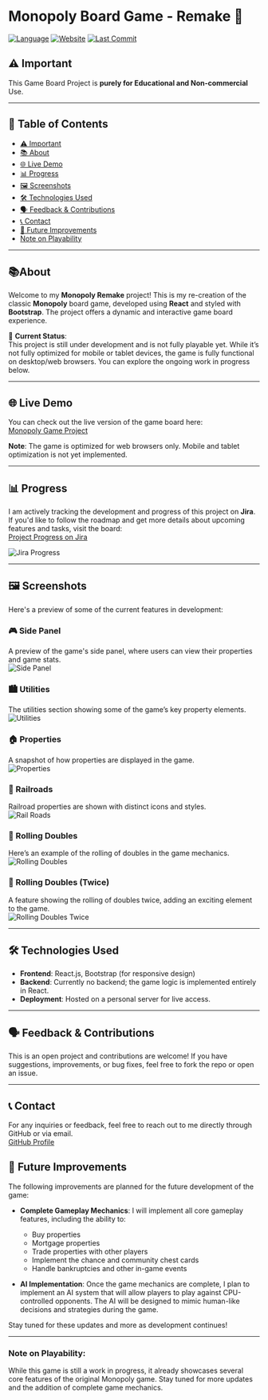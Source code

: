 # Monopoly Board Game - Remake 🎲

[![Language](https://img.shields.io/github/languages/top/Amato1891/monopoly-project)](https://github.com/Amato1891/monopoly-project)
[![Website](https://img.shields.io/website?url=https%3A%2F%2Fjimamato.com%2Fmonopoly-project%2F)](https://jimamato.com/monopoly-project/)
[![Last Commit](https://img.shields.io/github/last-commit/Amato1891/monopoly-project)](https://github.com/Amato1891/monopoly-project/commits/main)

## ⚠️ Important 
This Game Board Project is **purely for Educational and Non-commercial** Use.

---

## 📑 Table of Contents
- [⚠️ Important](#important)
- [📚 About](#📚About)
- [🌐 Live Demo](#live-demo)
- [📊 Progress](#progress)
- [🖼️ Screenshots](#screenshots)
- [🛠️ Technologies Used](#technologies-used)
- [🗣️ Feedback & Contributions](#feedback--contributions)
- [📞 Contact](#📞contact)
- [🚀 Future Improvements](#future-improvements)
- [Note on Playability](#note-on-playability)

---

## 📚About

Welcome to my **Monopoly Remake** project! This is my re-creation of the classic **Monopoly** board game, developed using **React** and styled with **Bootstrap**. The project offers a dynamic and interactive game board experience.

🔧 **Current Status**:  
This project is still under development and is not fully playable yet. While it’s not fully optimized for mobile or tablet devices, the game is fully functional on desktop/web browsers. You can explore the ongoing work in progress below.

---

## 🌐 Live Demo

You can check out the live version of the game board here:  
[Monopoly Game Project](https://jimamato.com/monopoly-project/)

**Note**: The game is optimized for web browsers only. Mobile and tablet optimization is not yet implemented.

---

## 📊 Progress

I am actively tracking the development and progress of this project on **Jira**. If you'd like to follow the roadmap and get more details about upcoming features and tasks, visit the board:  
[Project Progress on Jira](https://jim-amato-monopoly.atlassian.net/jira/software/projects/UI/boards/1)

![Jira Progress](https://github.com/Amato1891/monopoly-project/assets/84348911/4fc1517a-411f-4642-9069-35bd31aa77ae)

---

## 🖼️ Screenshots

Here's a preview of some of the current features in development:

### 🎮 Side Panel
A preview of the game's side panel, where users can view their properties and game stats.  
![Side Panel](https://github.com/Amato1891/monopoly-project/assets/84348911/8f0e8923-85a1-4460-a735-950676b730d4)

### 🏙️ Utilities
The utilities section showing some of the game’s key property elements.  
![Utilities](https://github.com/Amato1891/monopoly-project/assets/84348911/d61dba86-cac3-48e7-9a1a-a59883021595)

### 🏠 Properties
A snapshot of how properties are displayed in the game.  
![Properties](https://github.com/Amato1891/monopoly-project/assets/84348911/b28a4b85-545d-4483-b6a0-d20e43f50f85)

### 🚂 Railroads
Railroad properties are shown with distinct icons and styles.  
![Rail Roads](https://github.com/Amato1891/monopoly-project/assets/84348911/5b26061e-0753-45ef-99d1-5424034141e6)

### 🎲 Rolling Doubles
Here’s an example of the rolling of doubles in the game mechanics.  
![Rolling Doubles](https://github.com/Amato1891/monopoly-project/assets/84348911/64f08acb-d4e8-4960-b792-f5f99a43d7ce)

### 🎲 Rolling Doubles (Twice)
A feature showing the rolling of doubles twice, adding an exciting element to the game.  
![Rolling Doubles Twice](https://github.com/Amato1891/monopoly-project/assets/84348911/4a9a023f-a526-41d3-874e-6ab645cd5fa6)

---

## 🛠️ Technologies Used

- **Frontend**: React.js, Bootstrap (for responsive design)
- **Backend**: Currently no backend; the game logic is implemented entirely in React.
- **Deployment**: Hosted on a personal server for live access.

---

## 🗣️ Feedback & Contributions

This is an open project and contributions are welcome! If you have suggestions, improvements, or bug fixes, feel free to fork the repo or open an issue.

---

## 📞 Contact

For any inquiries or feedback, feel free to reach out to me directly through GitHub or via email.  
[GitHub Profile](https://github.com/Amato1891)

## 🚀 Future Improvements
The following improvements are planned for the future development of the game:

- **Complete Gameplay Mechanics**: I will implement all core gameplay features, including the ability to:
  - Buy properties
  - Mortgage properties
  - Trade properties with other players
  - Implement the chance and community chest cards
  - Handle bankruptcies and other in-game events

- **AI Implementation**: Once the game mechanics are complete, I plan to implement an AI system that will allow players to play against CPU-controlled opponents. The AI will be designed to mimic human-like decisions and strategies during the game.

Stay tuned for these updates and more as development continues!

---

### Note on Playability:
While this game is still a work in progress, it already showcases several core features of the original Monopoly game. Stay tuned for more updates and the addition of complete game mechanics.
